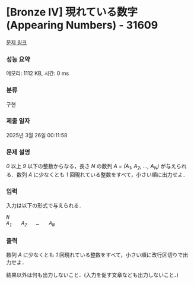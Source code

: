 # [Bronze IV] 現れている数字 (Appearing Numbers) - 31609 

[문제 링크](https://www.acmicpc.net/problem/31609) 

### 성능 요약

메모리: 1112 KB, 시간: 0 ms

### 분류

구현

### 제출 일자

2025년 3월 26일 00:11:58

### 문제 설명

<p><var>0</var> 以上 <var>9</var> 以下の整数からなる，長さ <var>N</var> の数列 <var>A = (A<sub>1</sub>, A<sub>2</sub>, …, A<sub>N</sub>)</var> が与えられる．数列 <var>A</var> に少なくとも <var>1</var> 回現れている整数をすべて，小さい順に出力せよ．</p>

### 입력 

 <p>入力は以下の形式で与えられる．</p>

<pre><var>N</var>
<var>A<sub>1</sub></var>   <var>A<sub>2</sub></var>   <var>…</var>   <var>A<sub>N</sub></var></pre>

### 출력 

 <p>数列 <var>A</var> に少なくとも <var>1</var> 回現れている整数をすべて，小さい順に改行区切りで出力せよ．</p>

<p>結果以外は何も出力しないこと．(入力を促す文章なども出力しないこと．)</p>

